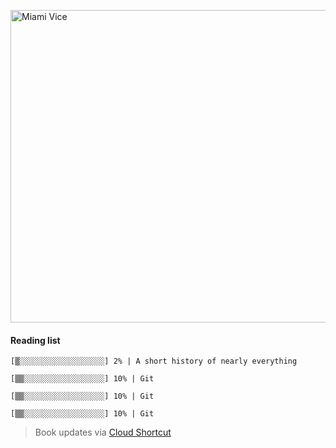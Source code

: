 [<img src="https://media.giphy.com/media/l0IsIMQkVZ0UK1Q7C/giphy.gif" alt="Miami Vice" width="800" height="500">](https://www.youtube.com/watch?v=-aMCzRj3Syg)

  #### Reading list

  ```
  [▒░░░░░░░░░░░░░░░░░░░] 2% | A short history of nearly everything
  
  [▒▒░░░░░░░░░░░░░░░░░░] 10% | Git
  
  [▒▒░░░░░░░░░░░░░░░░░░] 10% | Git
  
  [▒▒░░░░░░░░░░░░░░░░░░] 10% | Git
  ```

  > Book updates via [Cloud Shortcut](https://github.com/saschazengler/progress_bar_shortcut)
  